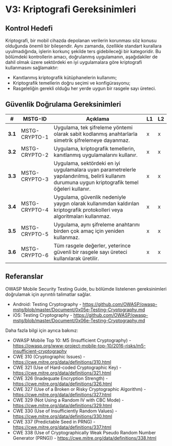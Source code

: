 # V3: Kriptografi Gereksinimleri

## Kontrol Hedefi

Kriptografi, bir mobil cihazda depolanan verilerin korunması söz konusu olduğunda önemli bir bileşendir. Aynı zamanda, özellikle standart kurallara uyulmadığında, işlerin korkunç şekilde ters gidebileceği bir kategoridir. Bu bölümdeki kontrollerin amacı, doğrulanmış uygulamanın, aşağıdakiler de dahil olmak üzere sektördeki en iyi uygulamalara göre kriptografi kullanmasını sağlamaktır:

- Kanıtlanmış kriptografik kütüphanelerin kullanımı;
- Kriptografik temellerin doğru seçimi ve konfigürasyonu;
- Rasgeleliğin gerekli olduğu her yerde uygun bir rasgele sayı üreteci.

## Güvenlik Doğrulama Gereksinimleri

| # | MSTG-ID | Açıklama | L1 | L2 |
| -- | ---------- | ---------------------- | - | - |
| **3.1** | MSTG-CRYPTO-1 | Uygulama, tek şifreleme yöntemi olarak sabit kodlanmış anahtarlarla simetrik şifrelemeye dayanmaz. | x | x |
| **3.2** | MSTG-CRYPTO-2 | Uygulama, kriptografik temellerin, kanıtlanmış uygulamalarını kullanır. | x | x |
| **3.3** | MSTG-CRYPTO-3 | Uygulama, sektördeki en iyi uygulamalara uyan parametrelerle yapılandırılmış, belirli kullanım durumuna uygun kriptografik temel öğeleri kullanır. | x | x |
| **3.4** | MSTG-CRYPTO-4 | Uygulama, güvenlik nedeniyle yaygın olarak kullanımdan kaldırılan kriptografik protokolleri veya algoritmaları kullanmaz. | x | x |
| **3.5** | MSTG-CRYPTO-5 | Uygulama, aynı şifreleme anahtarını birden çok amaç için yeniden kullanmaz. | x | x |
| **3.6** | MSTG-CRYPTO-6 | Tüm rasgele değerler, yeterince güvenli bir rasgele sayı üreteci kullanılarak üretilir. | x | x |

## Referanslar

OWASP Mobile Security Testing Guide, bu bölümde listelenen gereksinimleri doğrulamak için ayrıntılı talimatlar sağlar.

- Android: Testing Cryptography - <https://github.com/OWASP/owasp-mstg/blob/master/Document/0x05e-Testing-Cryptography.md>
- iOS: Testing Cryptography - <https://github.com/OWASP/owasp-mstg/blob/master/Document/0x06e-Testing-Cryptography.md>

Daha fazla bilgi için ayrıca bakınız:

- OWASP Mobile Top 10: M5 (Insufficient Cryptography) - <https://owasp.org/www-project-mobile-top-10/2016-risks/m5-insufficient-cryptography>
- CWE 310 (Cryptographic Issues) - <https://cwe.mitre.org/data/definitions/310.html>
- CWE 321 (Use of Hard-coded Cryptographic Key) - <https://cwe.mitre.org/data/definitions/321.html>
- CWE 326 (Inadequate Encryption Strength) - <https://cwe.mitre.org/data/definitions/326.html>
- CWE 327 (Use of a Broken or Risky Cryptographic Algorithm) - <https://cwe.mitre.org/data/definitions/327.html>
- CWE 329 (Not Using a Random IV with CBC Mode) - <https://cwe.mitre.org/data/definitions/329.html>
- CWE 330 (Use of Insufficiently Random Values) - <https://cwe.mitre.org/data/definitions/330.html>
- CWE 337 (Predictable Seed in PRNG) - <https://cwe.mitre.org/data/definitions/337.html>
- CWE 338 (Use of Cryptographically Weak Pseudo Random Number Generator (PRNG)) - <https://cwe.mitre.org/data/definitions/338.html>

